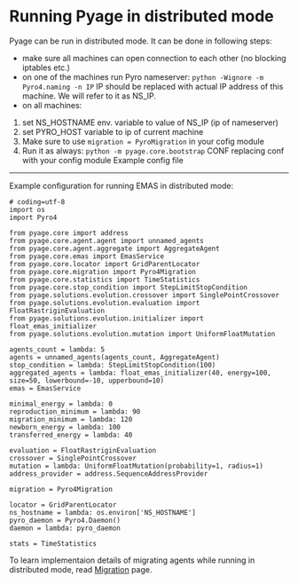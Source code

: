 Running Pyage in distributed mode
===
Pyage can be run in distributed mode. It can be done in following steps:

- make sure all machines can open connection to each other (no blocking iptables etc.)
- on one of the machines run Pyro nameserver: ```python -Wignore -m Pyro4.naming -n IP``` IP should be replaced with actual IP address of this machine. We will refer to it as NS_IP.
- on all machines:
1. set NS_HOSTNAME env. variable to value of NS_IP (ip of nameserver)
2. set PYRO_HOST variable to ip of current machine
3. Make sure to use ```migration = PyroMigration``` in your cofig module
4. Run it as always: ```python -m pyage.core.bootstrap``` CONF replacing conf with your config module
Example config file
---
Example configuration for running EMAS in distributed mode:
```
# coding=utf-8
import os
import Pyro4

from pyage.core import address
from pyage.core.agent.agent import unnamed_agents
from pyage.core.agent.aggregate import AggregateAgent
from pyage.core.emas import EmasService
from pyage.core.locator import GridParentLocator
from pyage.core.migration import Pyro4Migration
from pyage.core.statistics import TimeStatistics
from pyage.core.stop_condition import StepLimitStopCondition
from pyage.solutions.evolution.crossover import SinglePointCrossover
from pyage.solutions.evolution.evaluation import FloatRastriginEvaluation
from pyage.solutions.evolution.initializer import float_emas_initializer
from pyage.solutions.evolution.mutation import UniformFloatMutation

agents_count = lambda: 5
agents = unnamed_agents(agents_count, AggregateAgent)
stop_condition = lambda: StepLimitStopCondition(100)
aggregated_agents = lambda: float_emas_initializer(40, energy=100, size=50, lowerbound=-10, upperbound=10)
emas = EmasService

minimal_energy = lambda: 0
reproduction_minimum = lambda: 90
migration_minimum = lambda: 120
newborn_energy = lambda: 100
transferred_energy = lambda: 40

evaluation = FloatRastriginEvaluation
crossover = SinglePointCrossover
mutation = lambda: UniformFloatMutation(probability=1, radius=1)
address_provider = address.SequenceAddressProvider

migration = Pyro4Migration

locator = GridParentLocator
ns_hostname = lambda: os.environ['NS_HOSTNAME']
pyro_daemon = Pyro4.Daemon()
daemon = lambda: pyro_daemon

stats = TimeStatistics
```
To learn implementaion details of migrating agents while running in distributed mode, read [Migration](./migration.md) page. 
